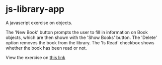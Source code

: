 # js-library-app
A javascript exercise on objects. 

The 'New Book' button prompts the user to fill in information on Book objects, which are then shown with the 'Show Books' button.
The 'Delete' option removes the book from the library.
The 'Is Read' checkbox shows whether the book has been read or not.


View the exercise on [this link](https://yiannisross.github.io/js-library-app/)
